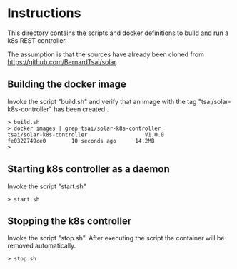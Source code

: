 Instructions
============

This directory contains the scripts and docker definitions to build and run a k8s REST controller.

The assumption is that the sources have already been cloned from https://github.com/BernardTsai/solar.

Building the docker image
-------------------------

Invoke the script "build.sh" and verify that an image with the tag "tsai/solar-k8s-controller" has been created .

```
> build.sh
> docker images | grep tsai/solar-k8s-controller
tsai/solar-k8s-controller                  V1.0.0              fe0322749ce0        10 seconds ago      14.2MB
>
```

 Starting k8s controller as a daemon
----------------------------------------

Invoke the script "start.sh"

```
> start.sh
```

Stopping the k8s controller
---------------------------

Invoke the script "stop.sh". After executing the script the container will be removed automatically.

```
> stop.sh
```
